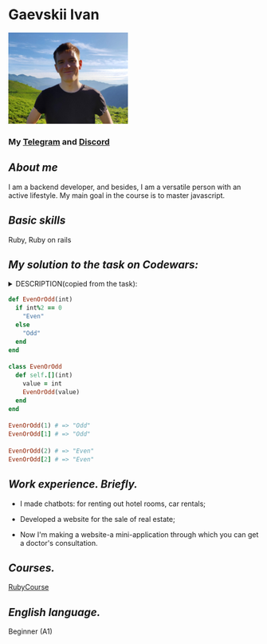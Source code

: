 # Gaevskii Ivan
<img src="img/profile_photo.jpg" alt="альтернативный текст" width="240" height="auto">


### My [Telegram](https://t.me/Ivan_Ruby_Developer "@Ivan_Ruby_Developer ") and [Discord](https://discord.com/users/1202284197868490847 "IvanGaevskiy")

## *About me*

I am a backend developer, and besides, I am a versatile person with an active lifestyle. My main goal in the course is to master javascript.

## *Basic skills*

Ruby, Ruby on rails

## *My solution to the task on Codewars:*

<details>
	<summary>DESCRIPTION(copied from the task):</summary>
  Create a function or callable object that takes an integer as an argument and returns "Even" for even numbers or "Odd" for odd numbers. The function should also return "Even" or "Odd" when accessing a value at an integer index.
</details>

```ruby
def EvenOrOdd(int)
  if int%2 == 0 
    "Even"
  else
    "Odd"
  end
end

class EvenOrOdd
  def self.[](int)
    value = int
    EvenOrOdd(value)
  end
end

EvenOrOdd(1) # => "Odd"
EvenOrOdd[1] # => "Odd"

EvenOrOdd(2) # => "Even"
EvenOrOdd[2] # => "Even"
```

## *Work experience. Briefly.*

* I made chatbots: for renting out hotel rooms, car rentals;

* Developed a website for the sale of real estate;

* Now I'm making a website-a mini-application through which you can get a doctor's consultation.

## *Courses.*

[RubyCourse](https://rubyrush.ru/ "RubyRush")

## *English language.*

Beginner (A1)
